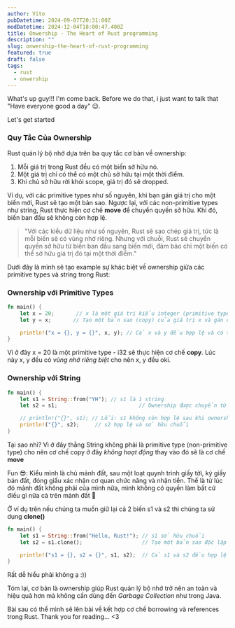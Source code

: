 ```yaml
---
author: Vito
pubDatetime: 2024-09-07T20:31:00Z
modDatetime: 2024-12-04T18:00:47.400Z
title: Onwership - The Heart of Rust programming
description: ""
slug: onwership-the-heart-of-rust-programming
featured: true
draft: false
tags:
  - rust
  - onwership
---
```


What's up guy!!! I'm come back. Before we do that, i just want to talk that "Have everyone good a day" 😉.

Let's get started

### Quy Tắc Của Ownership
Rust quản lý bộ nhớ dựa trên ba quy tắc cơ bản về ownership:
1. Mỗi giá trị trong Rust đều có một biến sở hữu nó.
2. Một giá trị chỉ có thể có một chủ sở hữu tại một thời điểm.
3. Khi chủ sở hữu rời khỏi scope, giá trị đó sẽ dropped.

Ví dụ, với các primitive types như số nguyên, khi bạn gán giá trị cho một biến mới, Rust sẽ tạo một bản sao. Ngược lại, với các non-primitive types như string, Rust thực hiện cơ chế **move** để chuyển quyền sở hữu. Khi đó, biến ban đầu sẽ không còn hợp lệ.

> "Với các kiểu dữ liệu như số nguyên, Rust sẽ sao chép giá trị, tức là mỗi biến sẽ có vùng nhớ riêng. Nhưng với chuỗi, Rust sẽ chuyển quyền sở hữu từ biến ban đầu sang biến mới, đảm bảo chỉ một biến có thể sở hữu giá trị đó tại một thời điểm."

Dưới đây là mình sẽ tạo example sự khác biệt về ownership giữa các primitive types và string trong Rust:

### Ownership với Primitive Types

```rust
fn main() {
    let x = 20;       // x là một giá trị kiểu integer (primitive type)
    let y = x;       // Tạo một bản sao (copy) của giá trị x và gán cho y

    println!("x = {}, y = {}", x, y); // Cả x và y đều hợp lệ và có thể sử dụng
}
```

Vì ở đây x = 20 là một primitive type - i32 sẽ thực hiện cơ chế **copy**. Lúc này x, y đều có *vùng nhớ riêng biệt* cho nên x, y đều oki.

### Ownership với String

```rust
fn main() {
    let s1 = String::from("YH"); // s1 là 1 string
    let s2 = s1;                          // Ownership được chuyển từ s1 sang s2

    // println!("{}", s1); // Lỗi: s1 không còn hợp lệ sau khi ownership được chuyển
    println!("{}", s2);     // s2 hợp lệ và sở hữu chuỗi
}
```

Tại sao nhỉ? Vì ở đây thằng String không phải là primitive type (non-primitive type) cho nên cơ chế copy ở đây *không hoạt động* thay vào đó sẽ là cơ chế **move**

Fun 😎: Kiểu mình là chủ mảnh đất, sau một loạt quynh trình giấy tời, ký giấy bán đất, đóng giấu xác nhận cơ quan chức năng và nhận tiền. Thế là từ lúc đó mảnh đất không phải của mình nữa, mình không có quyền làm bất cứ điều gì nữa cả trên mảnh đất 💁


Ở ví dụ trên nếu chúng ta muốn giữ lại cả 2 biến s1 và s2 thì chúng ta sử dụng **clone()**

```rust
fn main() {
    let s1 = String::from("Hello, Rust!"); // s1 sở hữu chuỗi
    let s2 = s1.clone();                   // Tạo một bản sao độc lập của chuỗi

    println!("s1 = {}, s2 = {}", s1, s2);  // Cả s1 và s2 đều hợp lệ
}
```

Rất dễ hiểu phải không ạ :))

Tóm lại, cơ bản là ownership giúp Rust quản lý bộ nhớ trở nên an toàn và hiệu quả hơn mà không cần dùng đến *Garbage Collection* như trong Java.

Bài sau có thể mình sẽ lên bài về kết hợp cơ chế borrowing và references trong Rust.
Thank you for reading... <3
